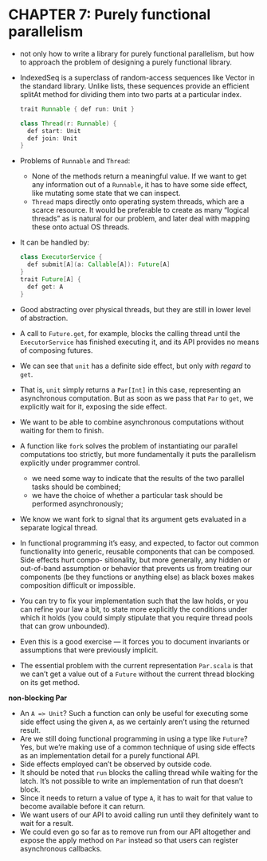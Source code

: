 # CHAPTER 7: Purely functional parallelism

- not only how to write a library for purely functional parallelism, but how to approach the problem of designing a purely functional library.
- IndexedSeq is a superclass of random-access sequences like Vector in the standard library. Unlike lists, these sequences provide an efficient splitAt method for dividing them into two parts at a particular index.
    
    ```java
    trait Runnable { def run: Unit }
    
    class Thread(r: Runnable) {
      def start: Unit
      def join: Unit
    }
    ```
    
- Problems of `Runnable` and `Thread`:
  - None of the methods return a meaningful value. If we want to get any information out of a `Runnable`, it has to have some side effect, like mutating some state that we can inspect.
  - `Thread` maps directly onto operating system threads, which are a scarce resource. It would be preferable to create as many “logical threads” as is natural for our problem, and later deal with mapping these onto actual OS threads.
- It can be handled by:

    ```java
    class ExecutorService {
      def submit[A](a: Callable[A]): Future[A]
    }
    trait Future[A] {
      def get: A
    }
    ```
- Good abstracting over physical threads, but they are still in lower level of abstraction.
- A call to `Future.get`, for example, blocks the calling thread until the `ExecutorService` has finished executing it, and its API provides no means of composing futures.
- We can see that `unit` has a definite side effect, but only *with regard* to `get`.
- That is, `unit` simply returns a `Par[Int]` in this case, representing an asynchronous computation. But as soon as we pass that `Par` to `get`, we explicitly wait for it, exposing the side effect.
- We want to be able to combine asynchronous computations without waiting for them to finish.


- A function like `fork` solves the problem of instantiating our parallel computations too strictly, but more fundamentally it puts the parallelism explicitly under programmer control. 
  - we need some way to indicate that the results of the two parallel tasks should be combined;
  - we have the choice of whether a particular task should be performed asynchronously;
- We know we want fork to signal that its argument gets evaluated in a separate logical thread.

- In functional programming it’s easy, and expected, to factor out common functionality into generic, reusable components that can be composed. Side effects hurt compo- sitionality, but more generally, any hidden or out-of-band assumption or behavior that prevents us from treating our components (be they functions or anything else) as black boxes makes composition difficult or impossible.
- You can try to fix your implementation such that the law holds, or you can refine your law a bit, to state more explicitly the conditions under which it holds (you could simply stipulate that you require thread pools that can grow unbounded).
- Even this is a good exercise — it forces you to document invariants or assumptions that were previously implicit.
- The essential problem with the current representation `Par.scala` is that we can’t get a value out of a `Future` without the current thread blocking on its get method.

**non-blocking Par**

- An `A => Unit`? Such a function can only be useful for executing some side effect using the given `A`, as we certainly aren’t using the returned result. 
- Are we still doing functional programming in using a type like `Future`? Yes, but we’re making use of a common technique of using side effects as an implementation detail for a purely functional API.
- Side effects employed can’t be observed by outside code.
- It should be noted that `run` blocks the calling thread while waiting for the latch. It’s not possible to write an implementation of run that doesn’t block.
- Since it needs to return a value of type `A`, it has to wait for that value to become available before it can return.
- We want users of our API to avoid calling run until they definitely want to wait for a result.
- We could even go so far as to remove run from our API altogether and expose the apply method on `Par` instead so that users can register asynchronous callbacks. 








